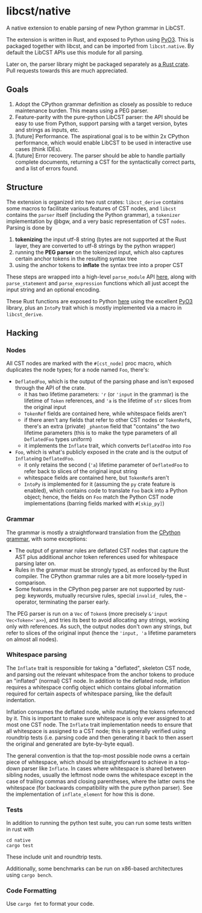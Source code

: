 # libcst/native

A native extension to enable parsing of new Python grammar in LibCST.

The extension is written in Rust, and exposed to Python using [PyO3](https://pyo3.rs/).
This is packaged together with libcst, and can be imported from `libcst.native`. By default
the LibCST APIs use this module for all parsing.

Later on, the parser library might be packaged separately as 
[a Rust crate](https://crates.io). Pull requests towards this are much appreciated.

## Goals

1. Adopt the CPython grammar definition as closely as possible to reduce maintenance
   burden. This means using a PEG parser.
2. Feature-parity with the pure-python LibCST parser: the API should be easy to use from
   Python, support parsing with a target version, bytes and strings as inputs, etc.
3. [future] Performance. The aspirational goal is to be within 2x CPython performance,
   which would enable LibCST to be used in interactive use cases (think IDEs).
4. [future] Error recovery. The parser should be able to handle partially complete
   documents, returning a CST for the syntactically correct parts, and a list of errors
   found.

## Structure

The extension is organized into two rust crates: `libcst_derive` contains some macros to
facilitate various features of CST nodes, and `libcst` contains the `parser` itself
(including the Python grammar), a `tokenizer` implementation by @bgw, and a very basic
representation of CST `nodes`. Parsing is done by
1. **tokenizing** the input utf-8 string (bytes are not supported at the Rust layer,
   they are converted to utf-8 strings by the python wrapper)
2. running the **PEG parser** on the tokenized input, which also captures certain anchor
   tokens in the resulting syntax tree
3. using the anchor tokens to **inflate** the syntax tree into a proper CST

These steps are wrapped into a high-level `parse_module` API
[here](https://github.com/Instagram/LibCST/blob/main/native/libcst/src/lib.rs#L43),
along with `parse_statement` and `parse_expression` functions which all just accept the
input string and an optional encoding.

These Rust functions are exposed to Python
[here](https://github.com/Instagram/LibCST/blob/main/native/libcst/src/py.rs) using the
excellent [PyO3](https://pyo3.rs/) library, plus an `IntoPy` trait which is mostly
implemented via a macro in `libcst_derive`.


## Hacking

### Nodes
All CST nodes are marked with the `#[cst_node]` proc macro, which duplicates the node types; for a node named `Foo`, there's:

- `DeflatedFoo`, which is the output of the parsing phase and isn't exposed through the
  API of the crate.
  - it has two lifetime parameters: `'r` (or `'input` in the grammar) is the lifetime of
    `Token` references, and `'a` is the lifetime of `str` slices from the original input
  - `TokenRef` fields are contained here, while whitespace fields aren't
  - if there aren't any fields that refer to other CST nodes or `TokenRef`s, there's an
    extra (private) `_phantom` field that "contains" the two lifetime parameters (this
    is to make the type parameters of all `DeflatedFoo` types uniform)
  - it implements the `Inflate` trait, which converts `DeflatedFoo` into `Foo`
- `Foo`, which is what's publicly exposed in the crate and is the output of `Inflate`ing `DeflatedFoo`.
   - it only retains the second (`'a`) lifetime parameter of `DeflatedFoo` to refer back to slices of the original input string
   - whitespace fields are contained here, but `TokenRef`s aren't
   - `IntoPy` is implemented for it (assuming the `py` crate feature is enabled), which contains code to translate `Foo` back into a Python object; hence, the fields on `Foo` match the Python CST node implementations (barring fields marked with `#[skip_py]`)

### Grammar

The grammar is mostly a straightforward translation from the [CPython
grammar](https://github.com/python/cpython/blob/main/Grammar/python.gram), with some
exceptions:

* The output of grammar rules are deflated CST nodes that capture the AST plus
  additional anchor token references used for whitespace parsing later on.
* Rules in the grammar must be strongly typed, as enforced by the Rust compiler. The
  CPython grammar rules are a bit more loosely-typed in comparison.
* Some features in the CPython peg parser are not supported by rust-peg: keywords,
  mutually recursive rules, special `invalid_` rules, the `~` operator, terminating the
  parser early.

The PEG parser is run on a `Vec` of `Token`s (more precisely `&'input Vec<Token<'a>>`),
and tries its best to avoid allocating any strings, working only with references. As
such, the output nodes don't own any strings, but refer to slices of the original input
(hence the `'input, 'a` lifetime parameters on almost all nodes).

### Whitespace parsing

The `Inflate` trait is responsible for taking a "deflated", skeleton CST node, and
parsing out the relevant whitespace from the anchor tokens to produce an "inflated"
(normal) CST node. In addition to the deflated node, inflation requires a whitespace
config object which contains global information required for certain aspects of
whitespace parsing, like the default indentation.

Inflation consumes the deflated node, while mutating the tokens referenced by it. This
is important to make sure whitespace is only ever assigned to at most one CST node. The
`Inflate` trait implementation needs to ensure that all whitespace is assigned to a CST
node; this is generally verified using roundtrip tests (i.e. parsing code and then
generating it back to then assert the original and generated are byte-by-byte equal).

The general convention is that the top-most possible node owns a certain piece of
whitespace, which should be straightforward to achieve in a top-down parser like
`Inflate`. In cases where whitespace is shared between sibling nodes, usually the
leftmost node owns the whitespace except in the case of trailing commas and closing
parentheses, where the latter owns the whitespace (for backwards compatibility with the
pure python parser). See the implementation of `inflate_element` for how this is done.

### Tests

In addition to running the python test suite, you can run some tests written in rust
with

```
cd native
cargo test
```

These include unit and roundtrip tests.

Additionally, some benchmarks can be run on x86-based architectures using `cargo bench`.

### Code Formatting

Use `cargo fmt` to format your code.

